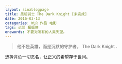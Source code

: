 ```yaml
---
layout: sinablogpage
title: 黑暗骑士 The Dark Knight [未完成]
date: 2016-03-13
categories: WLR 作品 电影
tags: 诺兰 蝙蝠侠
onewords: 不要对所有的人类失望。
---
```

> 他不是英雄，而是沉默的守护者。 The Dark Knight .

选择背负一切恶名，让正义的希望存于世间。


